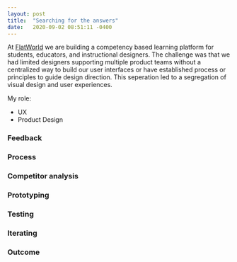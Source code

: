 ```yaml
---
layout: post
title:  "Searching for the answers"
date:   2020-09-02 08:51:11 -0400
---
```


At [FlatWorld](https://www.cengage.com) we are building a competency based learning platform for students, educators, and instructional designers. The challenge was that we had limited designers supporting multiple product teams without a centralized way to build our user interfaces or have established process or  principles to guide design direction. This seperation led to a segregation of visual design and user experiences.

My role:

* UX
* Product Design

### Feedback

### Process

### Competitor analysis

### Prototyping

### Testing

### Iterating

### Outcome